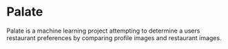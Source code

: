 # Palate

Palate is a machine learning project attempting to determine a users restaurant preferences by comparing profile images and restaurant images.
